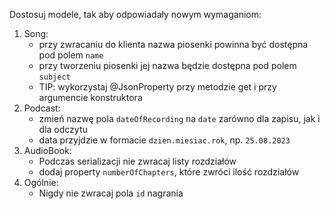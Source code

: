 Dostosuj modele, tak aby odpowiadały nowym wymaganiom:
1. Song:
    - przy zwracaniu do klienta nazwa piosenki powinna być dostępna pod polem `name` 
    - przy tworzeniu piosenki jej nazwa będzie dostępna pod polem `subject`
    - TIP: wykorzystaj @JsonProperty przy metodzie get i przy argumencie konstruktora
2. Podcast:
    - zmień nazwę pola `dateOfRecording` na `date` zarówno dla zapisu, jak i dla odczytu
    - data przyjdzie w formacie `dzien.miesiac.rok`, np. `25.08.2023`
3. AudioBook:
    - Podczas serializacji nie zwracaj listy rozdziałów
    - dodaj property `numberOfChapters`, które zwróci ilość rozdziałów
4. Ogólnie:
   - Nigdy nie zwracaj pola `id` nagrania
